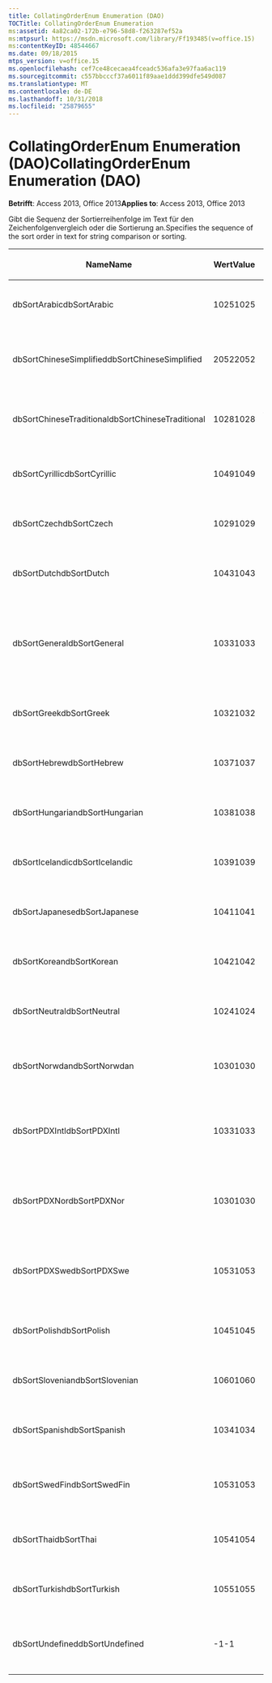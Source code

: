 ```yaml
---
title: CollatingOrderEnum Enumeration (DAO)
TOCTitle: CollatingOrderEnum Enumeration
ms:assetid: 4a82ca02-172b-e796-58d8-f263287ef52a
ms:mtpsurl: https://msdn.microsoft.com/library/Ff193485(v=office.15)
ms:contentKeyID: 48544667
ms.date: 09/18/2015
mtps_version: v=office.15
ms.openlocfilehash: cef7ce48cecaea4fceadc536afa3e97faa6ac119
ms.sourcegitcommit: c557bbcccf37a6011f89aae1ddd399dfe549d087
ms.translationtype: MT
ms.contentlocale: de-DE
ms.lasthandoff: 10/31/2018
ms.locfileid: "25879655"
---
```

# <a name="collatingorderenum-enumeration-dao"></a><span data-ttu-id="34b12-102">CollatingOrderEnum Enumeration (DAO)</span><span class="sxs-lookup"><span data-stu-id="34b12-102">CollatingOrderEnum Enumeration (DAO)</span></span>


<span data-ttu-id="34b12-103">**Betrifft**: Access 2013, Office 2013</span><span class="sxs-lookup"><span data-stu-id="34b12-103">**Applies to**: Access 2013, Office 2013</span></span>

<span data-ttu-id="34b12-104">Gibt die Sequenz der Sortierreihenfolge im Text für den Zeichenfolgenvergleich oder die Sortierung an.</span><span class="sxs-lookup"><span data-stu-id="34b12-104">Specifies the sequence of the sort order in text for string comparison or sorting.</span></span>

<table>
<colgroup>
<col style="width: 33%" />
<col style="width: 33%" />
<col style="width: 33%" />
</colgroup>
<thead>
<tr class="header">
<th><p><span data-ttu-id="34b12-105">Name</span><span class="sxs-lookup"><span data-stu-id="34b12-105">Name</span></span></p></th>
<th><p><span data-ttu-id="34b12-106">Wert</span><span class="sxs-lookup"><span data-stu-id="34b12-106">Value</span></span></p></th>
<th><p><span data-ttu-id="34b12-107">Beschreibung</span><span class="sxs-lookup"><span data-stu-id="34b12-107">Description</span></span></p></th>
</tr>
</thead>
<tbody>
<tr class="odd">
<td><p><span data-ttu-id="34b12-108">dbSortArabic</span><span class="sxs-lookup"><span data-stu-id="34b12-108">dbSortArabic</span></span></p></td>
<td><p><span data-ttu-id="34b12-109">1025</span><span class="sxs-lookup"><span data-stu-id="34b12-109">1025</span></span></p></td>
<td><p><span data-ttu-id="34b12-110">Sortierreihenfolge für Arabisch</span><span class="sxs-lookup"><span data-stu-id="34b12-110">Arabic collating order</span></span></p></td>
</tr>
<tr class="even">
<td><p><span data-ttu-id="34b12-111">dbSortChineseSimplified</span><span class="sxs-lookup"><span data-stu-id="34b12-111">dbSortChineseSimplified</span></span></p></td>
<td><p><span data-ttu-id="34b12-112">2052</span><span class="sxs-lookup"><span data-stu-id="34b12-112">2052</span></span></p></td>
<td><p><span data-ttu-id="34b12-113">Sortierreihenfolge für vereinfachtes Chinesisch</span><span class="sxs-lookup"><span data-stu-id="34b12-113">Simplified Chinese collating order</span></span></p></td>
</tr>
<tr class="odd">
<td><p><span data-ttu-id="34b12-114">dbSortChineseTraditional</span><span class="sxs-lookup"><span data-stu-id="34b12-114">dbSortChineseTraditional</span></span></p></td>
<td><p><span data-ttu-id="34b12-115">1028</span><span class="sxs-lookup"><span data-stu-id="34b12-115">1028</span></span></p></td>
<td><p><span data-ttu-id="34b12-116">Sortierreihenfolge für traditionelles Chinesisch</span><span class="sxs-lookup"><span data-stu-id="34b12-116">Traditional Chinese collating order</span></span></p></td>
</tr>
<tr class="even">
<td><p><span data-ttu-id="34b12-117">dbSortCyrillic</span><span class="sxs-lookup"><span data-stu-id="34b12-117">dbSortCyrillic</span></span></p></td>
<td><p><span data-ttu-id="34b12-118">1049</span><span class="sxs-lookup"><span data-stu-id="34b12-118">1049</span></span></p></td>
<td><p><span data-ttu-id="34b12-119">Sortierreihenfolge für Russisch</span><span class="sxs-lookup"><span data-stu-id="34b12-119">Russian collating order</span></span></p></td>
</tr>
<tr class="odd">
<td><p><span data-ttu-id="34b12-120">dbSortCzech</span><span class="sxs-lookup"><span data-stu-id="34b12-120">dbSortCzech</span></span></p></td>
<td><p><span data-ttu-id="34b12-121">1029</span><span class="sxs-lookup"><span data-stu-id="34b12-121">1029</span></span></p></td>
<td><p><span data-ttu-id="34b12-122">Sortierreihenfolge für Tschechisch</span><span class="sxs-lookup"><span data-stu-id="34b12-122">Czech collating order</span></span></p></td>
</tr>
<tr class="even">
<td><p><span data-ttu-id="34b12-123">dbSortDutch</span><span class="sxs-lookup"><span data-stu-id="34b12-123">dbSortDutch</span></span></p></td>
<td><p><span data-ttu-id="34b12-124">1043</span><span class="sxs-lookup"><span data-stu-id="34b12-124">1043</span></span></p></td>
<td><p><span data-ttu-id="34b12-125">Sortierreihenfolge für Niederländisch</span><span class="sxs-lookup"><span data-stu-id="34b12-125">Dutch collating order</span></span></p></td>
</tr>
<tr class="odd">
<td><p><span data-ttu-id="34b12-126">dbSortGeneral</span><span class="sxs-lookup"><span data-stu-id="34b12-126">dbSortGeneral</span></span></p></td>
<td><p><span data-ttu-id="34b12-127">1033</span><span class="sxs-lookup"><span data-stu-id="34b12-127">1033</span></span></p></td>
<td><p><span data-ttu-id="34b12-128">Sortierreihenfolge für Englisch, Deutsch, Französisch und Portugiesisch</span><span class="sxs-lookup"><span data-stu-id="34b12-128">English, German, French, and Portuguese collating order</span></span></p></td>
</tr>
<tr class="even">
<td><p><span data-ttu-id="34b12-129">dbSortGreek</span><span class="sxs-lookup"><span data-stu-id="34b12-129">dbSortGreek</span></span></p></td>
<td><p><span data-ttu-id="34b12-130">1032</span><span class="sxs-lookup"><span data-stu-id="34b12-130">1032</span></span></p></td>
<td><p><span data-ttu-id="34b12-131">Sortierreihenfolge für Griechisch</span><span class="sxs-lookup"><span data-stu-id="34b12-131">Greek collating order</span></span></p></td>
</tr>
<tr class="odd">
<td><p><span data-ttu-id="34b12-132">dbSortHebrew</span><span class="sxs-lookup"><span data-stu-id="34b12-132">dbSortHebrew</span></span></p></td>
<td><p><span data-ttu-id="34b12-133">1037</span><span class="sxs-lookup"><span data-stu-id="34b12-133">1037</span></span></p></td>
<td><p><span data-ttu-id="34b12-134">Sortierreihenfolge für Hebräisch</span><span class="sxs-lookup"><span data-stu-id="34b12-134">Hebrew collating order</span></span></p></td>
</tr>
<tr class="even">
<td><p><span data-ttu-id="34b12-135">dbSortHungarian</span><span class="sxs-lookup"><span data-stu-id="34b12-135">dbSortHungarian</span></span></p></td>
<td><p><span data-ttu-id="34b12-136">1038</span><span class="sxs-lookup"><span data-stu-id="34b12-136">1038</span></span></p></td>
<td><p><span data-ttu-id="34b12-137">Sortierreihenfolge für Ungarisch</span><span class="sxs-lookup"><span data-stu-id="34b12-137">Hungarian collating order</span></span></p></td>
</tr>
<tr class="odd">
<td><p><span data-ttu-id="34b12-138">dbSortIcelandic</span><span class="sxs-lookup"><span data-stu-id="34b12-138">dbSortIcelandic</span></span></p></td>
<td><p><span data-ttu-id="34b12-139">1039</span><span class="sxs-lookup"><span data-stu-id="34b12-139">1039</span></span></p></td>
<td><p><span data-ttu-id="34b12-140">Sortierreihenfolge für Isländisch</span><span class="sxs-lookup"><span data-stu-id="34b12-140">Icelandic collating order</span></span></p></td>
</tr>
<tr class="even">
<td><p><span data-ttu-id="34b12-141">dbSortJapanese</span><span class="sxs-lookup"><span data-stu-id="34b12-141">dbSortJapanese</span></span></p></td>
<td><p><span data-ttu-id="34b12-142">1041</span><span class="sxs-lookup"><span data-stu-id="34b12-142">1041</span></span></p></td>
<td><p><span data-ttu-id="34b12-143">Sortierreihenfolge für Japanisch</span><span class="sxs-lookup"><span data-stu-id="34b12-143">Japanese collating order</span></span></p></td>
</tr>
<tr class="odd">
<td><p><span data-ttu-id="34b12-144">dbSortKorean</span><span class="sxs-lookup"><span data-stu-id="34b12-144">dbSortKorean</span></span></p></td>
<td><p><span data-ttu-id="34b12-145">1042</span><span class="sxs-lookup"><span data-stu-id="34b12-145">1042</span></span></p></td>
<td><p><span data-ttu-id="34b12-146">Sortierreihenfolge für Koreanisch</span><span class="sxs-lookup"><span data-stu-id="34b12-146">Korean collating order</span></span></p></td>
</tr>
<tr class="even">
<td><p><span data-ttu-id="34b12-147">dbSortNeutral</span><span class="sxs-lookup"><span data-stu-id="34b12-147">dbSortNeutral</span></span></p></td>
<td><p><span data-ttu-id="34b12-148">1024</span><span class="sxs-lookup"><span data-stu-id="34b12-148">1024</span></span></p></td>
<td><p><span data-ttu-id="34b12-149">Neutrale Sortierreihenfolge</span><span class="sxs-lookup"><span data-stu-id="34b12-149">Neutral collating order</span></span></p></td>
</tr>
<tr class="odd">
<td><p><span data-ttu-id="34b12-150">dbSortNorwdan</span><span class="sxs-lookup"><span data-stu-id="34b12-150">dbSortNorwdan</span></span></p></td>
<td><p><span data-ttu-id="34b12-151">1030</span><span class="sxs-lookup"><span data-stu-id="34b12-151">1030</span></span></p></td>
<td><p><span data-ttu-id="34b12-152">Sortierreihenfolge für Norwegisch und Dänisch</span><span class="sxs-lookup"><span data-stu-id="34b12-152">Norwegian and Danish collating order</span></span></p></td>
</tr>
<tr class="even">
<td><p><span data-ttu-id="34b12-153">dbSortPDXIntl</span><span class="sxs-lookup"><span data-stu-id="34b12-153">dbSortPDXIntl</span></span></p></td>
<td><p><span data-ttu-id="34b12-154">1033</span><span class="sxs-lookup"><span data-stu-id="34b12-154">1033</span></span></p></td>
<td><p><span data-ttu-id="34b12-155">Sortierreihenfolge für Paradox International</span><span class="sxs-lookup"><span data-stu-id="34b12-155">Paradox international collating order</span></span></p></td>
</tr>
<tr class="odd">
<td><p><span data-ttu-id="34b12-156">dbSortPDXNor</span><span class="sxs-lookup"><span data-stu-id="34b12-156">dbSortPDXNor</span></span></p></td>
<td><p><span data-ttu-id="34b12-157">1030</span><span class="sxs-lookup"><span data-stu-id="34b12-157">1030</span></span></p></td>
<td><p><span data-ttu-id="34b12-158">Sortierreihenfolge für Paradox Norwegisch und Dänisch</span><span class="sxs-lookup"><span data-stu-id="34b12-158">Paradox Norwegian and Danish collating order</span></span></p></td>
</tr>
<tr class="even">
<td><p><span data-ttu-id="34b12-159">dbSortPDXSwe</span><span class="sxs-lookup"><span data-stu-id="34b12-159">dbSortPDXSwe</span></span></p></td>
<td><p><span data-ttu-id="34b12-160">1053</span><span class="sxs-lookup"><span data-stu-id="34b12-160">1053</span></span></p></td>
<td><p><span data-ttu-id="34b12-161">Sortierreihenfolge für Paradox Schwedisch und Finnisch</span><span class="sxs-lookup"><span data-stu-id="34b12-161">Paradox Swedish and Finnish collating order</span></span></p></td>
</tr>
<tr class="odd">
<td><p><span data-ttu-id="34b12-162">dbSortPolish</span><span class="sxs-lookup"><span data-stu-id="34b12-162">dbSortPolish</span></span></p></td>
<td><p><span data-ttu-id="34b12-163">1045</span><span class="sxs-lookup"><span data-stu-id="34b12-163">1045</span></span></p></td>
<td><p><span data-ttu-id="34b12-164">Sortierreihenfolge für Polnisch</span><span class="sxs-lookup"><span data-stu-id="34b12-164">Polish collating order</span></span></p></td>
</tr>
<tr class="even">
<td><p><span data-ttu-id="34b12-165">dbSortSlovenian</span><span class="sxs-lookup"><span data-stu-id="34b12-165">dbSortSlovenian</span></span></p></td>
<td><p><span data-ttu-id="34b12-166">1060</span><span class="sxs-lookup"><span data-stu-id="34b12-166">1060</span></span></p></td>
<td><p><span data-ttu-id="34b12-167">Sortierreihenfolge für Slowenisch</span><span class="sxs-lookup"><span data-stu-id="34b12-167">Slovenian collating order</span></span></p></td>
</tr>
<tr class="odd">
<td><p><span data-ttu-id="34b12-168">dbSortSpanish</span><span class="sxs-lookup"><span data-stu-id="34b12-168">dbSortSpanish</span></span></p></td>
<td><p><span data-ttu-id="34b12-169">1034</span><span class="sxs-lookup"><span data-stu-id="34b12-169">1034</span></span></p></td>
<td><p><span data-ttu-id="34b12-170">Sortierreihenfolge für Spanisch</span><span class="sxs-lookup"><span data-stu-id="34b12-170">Spanish collating order</span></span></p></td>
</tr>
<tr class="even">
<td><p><span data-ttu-id="34b12-171">dbSortSwedFin</span><span class="sxs-lookup"><span data-stu-id="34b12-171">dbSortSwedFin</span></span></p></td>
<td><p><span data-ttu-id="34b12-172">1053</span><span class="sxs-lookup"><span data-stu-id="34b12-172">1053</span></span></p></td>
<td><p><span data-ttu-id="34b12-173">Sortierreihenfolge für Schwedisch und Finnisch</span><span class="sxs-lookup"><span data-stu-id="34b12-173">Swedish and Finnish collating order</span></span></p></td>
</tr>
<tr class="odd">
<td><p><span data-ttu-id="34b12-174">dbSortThai</span><span class="sxs-lookup"><span data-stu-id="34b12-174">dbSortThai</span></span></p></td>
<td><p><span data-ttu-id="34b12-175">1054</span><span class="sxs-lookup"><span data-stu-id="34b12-175">1054</span></span></p></td>
<td><p><span data-ttu-id="34b12-176">Sortierreihenfolge für Thailändisch</span><span class="sxs-lookup"><span data-stu-id="34b12-176">Thai collating order</span></span></p></td>
</tr>
<tr class="even">
<td><p><span data-ttu-id="34b12-177">dbSortTurkish</span><span class="sxs-lookup"><span data-stu-id="34b12-177">dbSortTurkish</span></span></p></td>
<td><p><span data-ttu-id="34b12-178">1055</span><span class="sxs-lookup"><span data-stu-id="34b12-178">1055</span></span></p></td>
<td><p><span data-ttu-id="34b12-179">Sortierreihenfolge für Türkisch</span><span class="sxs-lookup"><span data-stu-id="34b12-179">Turkish collating order</span></span></p></td>
</tr>
<tr class="odd">
<td><p><span data-ttu-id="34b12-180">dbSortUndefined</span><span class="sxs-lookup"><span data-stu-id="34b12-180">dbSortUndefined</span></span></p></td>
<td><p><span data-ttu-id="34b12-181">-1</span><span class="sxs-lookup"><span data-stu-id="34b12-181">-1</span></span></p></td>
<td><p><span data-ttu-id="34b12-182">Sortierreihenfolge nicht definiert oder unbekannt</span><span class="sxs-lookup"><span data-stu-id="34b12-182">Collating order undefined or unknown</span></span></p></td>
</tr>
</tbody>
</table>

